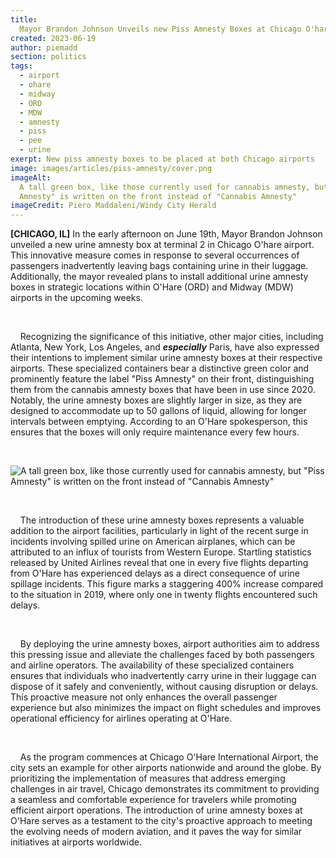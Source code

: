 ```yaml
---
title:
  Mayor Brandon Johnson Unveils new Piss Amnesty Boxes at Chicago O'hare Airport
created: 2023-06-19
author: piemadd
section: politics
tags:
  - airport
  - ohare
  - midway
  - ORD
  - MDW
  - amnesty
  - piss
  - pee
  - urine
exerpt: New piss amnesty boxes to be placed at both Chicago airports
image: images/articles/piss-amnesty/cover.png
imageAlt:
  A tall green box, like those currently used for cannabis amnesty, but "Piss
  Amnesty" is written on the front instead of "Cannabis Amnesty"
imageCredit: Piero Maddaleni/Windy City Herald
---
```


**[CHICAGO, IL]** In the early afternoon on June 19th, Mayor Brandon Johnson
unveiled a new urine amnesty box at terminal 2 in Chicago O'hare airport. This
innovative measure comes in response to several occurrences of passengers
inadvertently leaving bags containing urine in their luggage. Additionally, the
mayor revealed plans to install additional urine amnesty boxes in strategic
locations within O'Hare (ORD) and Midway (MDW) airports in the upcoming weeks.

<br />

&nbsp;&nbsp;&nbsp;&nbsp;Recognizing the significance of this initiative, other
major cities, including Atlanta, New York, Los Angeles, and **_especially_**
Paris, have also expressed their intentions to implement similar urine amnesty
boxes at their respective airports. These specialized containers bear a
distinctive green color and prominently feature the label "Piss Amnesty" on
their front, distinguishing them from the cannabis amnesty boxes that have been
in use since 2020. Notably, the urine amnesty boxes are slightly larger in size,
as they are designed to accommodate up to 50 gallons of liquid, allowing for
longer intervals between emptying. According to an O'Hare spokesperson, this
ensures that the boxes will only require maintenance every few hours.

<br />

![A tall green box, like those currently used for cannabis amnesty, but "Piss Amnesty" is written on the front instead of "Cannabis Amnesty"](https://windycityherald.com/images/articles/piss-amnesty/full.png)

<br />

&nbsp;&nbsp;&nbsp;&nbsp;The introduction of these urine amnesty boxes represents
a valuable addition to the airport facilities, particularly in light of the
recent surge in incidents involving spilled urine on American airplanes, which
can be attributed to an influx of tourists from Western Europe. Startling
statistics released by United Airlines reveal that one in every five flights
departing from O'Hare has experienced delays as a direct consequence of urine
spillage incidents. This figure marks a staggering 400% increase compared to the
situation in 2019, where only one in twenty flights encountered such delays.

<br />

&nbsp;&nbsp;&nbsp;&nbsp;By deploying the urine amnesty boxes, airport
authorities aim to address this pressing issue and alleviate the challenges
faced by both passengers and airline operators. The availability of these
specialized containers ensures that individuals who inadvertently carry urine in
their luggage can dispose of it safely and conveniently, without causing
disruption or delays. This proactive measure not only enhances the overall
passenger experience but also minimizes the impact on flight schedules and
improves operational efficiency for airlines operating at O'Hare.

<br />

&nbsp;&nbsp;&nbsp;&nbsp;As the program commences at Chicago O'Hare International
Airport, the city sets an example for other airports nationwide and around the
globe. By prioritizing the implementation of measures that address emerging
challenges in air travel, Chicago demonstrates its commitment to providing a
seamless and comfortable experience for travelers while promoting efficient
airport operations. The introduction of urine amnesty boxes at O'Hare serves as
a testament to the city's proactive approach to meeting the evolving needs of
modern aviation, and it paves the way for similar initiatives at airports
worldwide.
